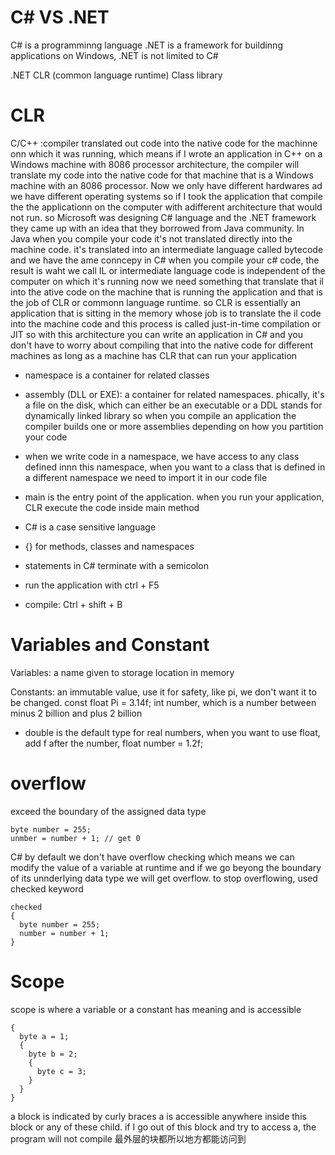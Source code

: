C# VS .NET
===
C# is a programminng language
.NET is a framework for buildinng applications on Windows, .NET is not limited to C#

.NET
CLR (common language runtime)
Class library

CLR
===
C/C++ :compiler translated out code into the native code for the machinne onn which it was running, which means if I wrote an application
in C++ on a Windows machine with 8086 processor architecture, the compiler will translate my code into the native code for that machine
that is a Windows machine with an 8086 processor. Now we only have different hardwares ad 
we have different operating systems so if I took the application that compile the the applicationn on
the computer with adifferent architecture that would not run. so Microsoft was designing C# language and the .NET
framework they came up with an idea that they borrowed from Java community. In Java when you compile your code it's not translated
directly into the machine code. it's translated into an intermediate language called bytecode and we have the ame conncepy in C#
when you compile your c# code, the result is waht we call IL or intermediate language code is independent of the computer on which
it's running now we need something that translate that il into the ative code on the machine that is running the application
and that is the job of CLR or commonn language runtime. so CLR is essentially an application that is sitting in the memory 
whose job is to translate the il code into the machine code and this process is called just-in-time compilation or JIT
so with this architecture you can write an application in C# and you don't have to worry about compiling that into the native code
for different machines as long as a machine has CLR that can run your application

- namespace is a container for related classes
- assembly (DLL or EXE): a container for related namespaces. phically, it's a file on the disk, which can either be an executable or a DDL
stands for dynamically linked library so when you compile an application the compiler builds one or more assemblies depending on how you 
partition your code

- when we write code in a namespace, we have access to any class defined innn this namespace, when you want to a class that is defined in a different
namespace we need to import it in our code file

- main is the entry point of the application. when you run your application, CLR execute the code inside main method

- C# is a case sensitive language

- {} for methods, classes and namespaces

- statements in C# terminate with a semicolon 

- run the application with ctrl + F5
- compile: Ctrl + shift + B

Variables and Constant
===
Variables: a name given to storage location in memory

Constants: an immutable value, use it for safety, like pi, we don't want it to be changed. const float Pi = 3.14f;
int number, which is a number between minus 2 billion and plus 2 billion

- double is the default type for real numbers, when you want to use float, add f after the number, float number = 1.2f;

overflow
===
exceed the boundary of the assigned data type
```
byte number = 255;
unmber = number + 1; // get 0
```
C# by default we don't have overflow checking which means we can modify the value of a variable at runtime and if we go beyong the boundary
of its unnderlying data type we will get overflow. to stop overflowing, used checked keyword
```
checked
{
  byte number = 255;
  number = number + 1;
}
```
Scope
===
scope is where a variable or a constant has meaning and is accessible
```
{
  byte a = 1;
  {
    byte b = 2;
    {
      byte c = 3;
    }
  }
}
```
a block is indicated by curly braces
a is accessible anywhere inside this block or any of these child. if I go out of this block and try to access a, the program will not compile
最外层的块都所以地方都能访问到
